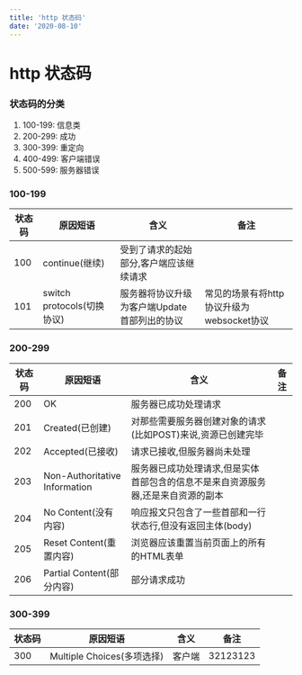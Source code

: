 ```yaml
---
title: 'http 状态码'
date: '2020-08-10'
---
```


# http 状态码

### 状态码的分类

1. 100-199: 信息类
2. 200-299: 成功
3. 300-399: 重定向
4. 400-499: 客户端错误
5. 500-599: 服务器错误

### 100-199
| 状态码 | 原因短语                   | 含义                                         | 备注                                      |
|--------|----------------------------|----------------------------------------------|-------------------------------------------|
| 100    | continue(继续)             | 受到了请求的起始部分,客户端应该继续请求      |                                           |
| 101    | switch protocols(切换协议) | 服务器将协议升级为客户端Update首部列出的协议 | 常见的场景有将http协议升级为websocket协议 |


### 200-299
| 状态码 | 原因短语                      | 含义                                                                             | 备注 |
|--------|-------------------------------|----------------------------------------------------------------------------------|------|
| 200    | OK                            | 服务器已成功处理请求                                                             |      |
| 201    | Created(已创建)               | 对那些需要服务器创建对象的请求(比如POST)来说,资源已创建完毕                      |      |
| 202    | Accepted(已接收)              | 请求已接收,但服务器尚未处理                                                      |      |
| 203    | Non-Authoritative Information | 服务器已成功处理请求,但是实体首部包含的信息不是来自资源服务器,还是来自资源的副本 |      |
| 204    | No Content(没有内容)          | 响应报文只包含了一些首部和一行状态行,但没有返回主体(body)                        |      |
| 205    | Reset Content(重置内容)       | 浏览器应该重置当前页面上的所有的HTML表单                                         |      |
| 206    | Partial Content(部分内容)     | 部分请求成功                                                                     |      |

### 300-399

| 状态码 | 原因短语                   | 含义   | 备注     |
|--------|----------------------------|--------|----------|
| 300    | Multiple Choices(多项选择) | 客户端 | 32123123 |


